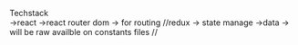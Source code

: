 Techstack  
->react
->react router dom -> for routing //redux -> state manage 
 ->data -> will be raw availble on constants files 
//
